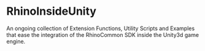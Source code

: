 # RhinoInsideUnity
An ongoing collection of Extension Functions, Utility Scripts and Examples that ease the integration of the RhinoCommon SDK inside the Unity3d game engine.

